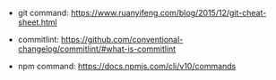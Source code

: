 * git command:
https://www.ruanyifeng.com/blog/2015/12/git-cheat-sheet.html

* commitlint:
https://github.com/conventional-changelog/commitlint/#what-is-commitlint

* npm command:
https://docs.npmjs.com/cli/v10/commands